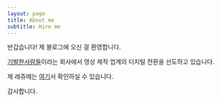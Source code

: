 ```yaml
---
layout: page
title: About me
subtitle: Hire me
---
```


반갑습니다! 제 블로그에 오신 걸 환영합니다.

[기발한사람들](https://www.ssupport.co.kr)이라는 회사에서 영상 제작 업계의 디지털 전환을 선도하고 있습니다.

제 레쥬메는 [여기](/resume.pdf)서 확인하실 수 있습니다.

감사합니다.
